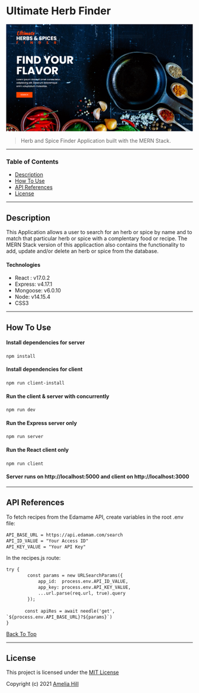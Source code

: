 # Ultimate Herb Finder

![Project Image](spices.png)

> Herb and Spice Finder Application built with the MERN Stack.

---

### Table of Contents

- [Description](#description)
- [How To Use](#how-to-use)
- [API References](#references)
- [License](#license)

---

## Description

This Application allows a user to search for an herb or spice by name and to match that particular herb or spice with a complentary food or recipe. The MERN Stack version of this applicaction also contains the functionality to add, update and/or delete an herb or spice from the database.

#### Technologies

- React : v17.0.2
- Express: v4.17.1
- Mongoose: v6.0.10
- Node: v14.15.4
- CSS3

---

## How To Use

#### Install dependencies for server

`npm install`

#### Install dependencies for client

`npm run client-install`

#### Run the client & server with concurrently

`npm run dev`

#### Run the Express server only

`npm run server`

#### Run the React client only

`npm run client`

#### Server runs on http://localhost:5000 and client on http://localhost:3000

---

## API References

To fetch recipes from the Edamame API, create variables in the root .env file:

```
API_BASE_URL = https://api.edamam.com/search
API_ID_VALUE = "Your Access ID"
API_KEY_VALUE = "Your API Key"
```

In the recipes.js route:

```
try {
        const params = new URLSearchParams({
            app_id:  process.env.API_ID_VALUE,
            app_key: process.env.API_KEY_VALUE,
            ...url.parse(req.url, true).query
        });

       const apiRes = await needle('get', `${process.env.API_BASE_URL}?${params}`)
}

```

[Back To Top](#ultimate-herb-finder)

---

## License

This project is licensed under the [MIT License](#LICENSE.txt)

Copyright (c) 2021 [Amelia Hill](#https://ameliahill.com)
